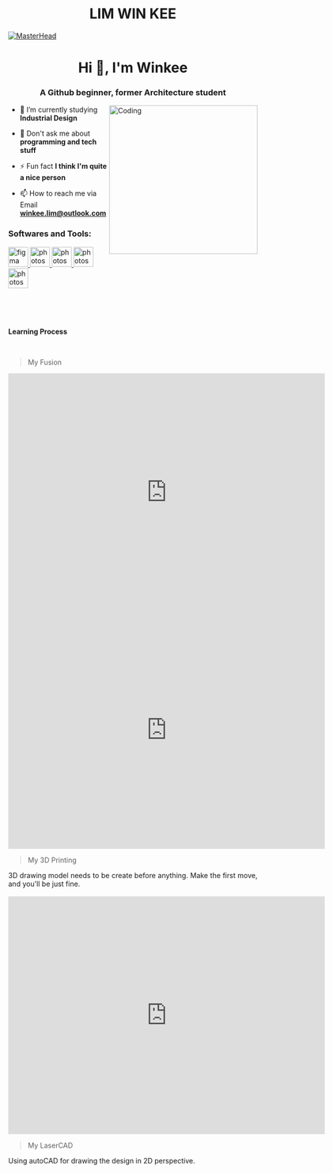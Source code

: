 <h1 align = "center">LIM WIN KEE </h1>

[![MasterHead](https://th.bing.com/th/id/R.c752e4dbb8cd705ad9a6bdb62c2d29d2?rik=MRPyMhZpxiFDiQ&pid=ImgRaw&r=0)](https://rishavchanda.io)

<h1 align="center">Hi 👋, I'm Winkee</h1>
<h3 align="center">A Github beginner, former Architecture student</h3>

<img align="right" alt="Coding" width="300" src="https://upload-assets.vice.com/files/2016/03/12/14578219652016_01_23_cloud_computing.gif">


- 🌱 I’m currently studying **Industrial Design**

- 💬 Don't ask me about **programming and tech stuff**

- ⚡ Fun fact **I think I'm quite a nice person**

- 📫 How to reach me via Email **winkee.lim@outlook.com**

<h3 align="left">Softwares and Tools:</h3>
<p align="left"> <a href="https://www.figma.com/" target="_blank" rel="noreferrer"> <img src="https://www.vectorlogo.zone/logos/figma/figma-icon.svg" alt="figma" width="40" height="40"/> </a> <a href="https://www.photoshop.com/en" target="_blank" rel="noreferrer"> <img src="https://ts1.cn.mm.bing.net/th/id/R-C.bdd69312860bd683ccec0180bc6bf64c?rik=iB%2b2ZQoN%2bgvYRw&pid=ImgRaw&r=0" alt="photoshop" width="40" height="40"/> </a> <a href="https://www.autodesk.com/products/autocad/overview?term=1-YEAR&tab=subscription" target="_blank" rel="noreferrer"> <img src="https://ts1.cn.mm.bing.net/th/id/R-C.4480e9504c7984b0de748ded10668d50?rik=6AEGBKKBCJcC4Q&pid=ImgRaw&r=0" alt="photoshop" width="40" height="40"/> </a> <a href="https://www.autodesk.com/products/3ds-max/overview" target="_blank" rel="noreferrer"> <img src="https://www.nicepng.com/png/full/346-3465561_3ds-max-3d-max-logo-png.png" alt="photoshop" width="40" height="40"/> </a> <a href="https://www.sketchup.com/" target="_blank" rel="noreferrer"> <img src="https://ts1.cn.mm.bing.net/th/id/R-C.39faf6e95ebf84cb18f830946882521e?rik=FeAScNOZeRcQ4Q&pid=ImgRaw&r=0" alt="photoshop" width="40" height="40"/> </a> </p>
<br>
<br>
<br>

**Learning Process**

<br>

> My Fusion 

<iframe src="https://myhub.autodesk360.com/ue28cacf9/shares/public/SH35dfcQT936092f0e43c282a96131349960?mode=embed" width="640" height="480" allowfullscreen="true" webkitallowfullscreen="true" mozallowfullscreen="true"  frameborder="0"></iframe>

<iframe src="https://myhub.autodesk360.com/ue28cacf9/shares/public/SH35dfcQT936092f0e43c282a96131349960?mode=embed" width="640" height="480" allowfullscreen="true" webkitallowfullscreen="true" mozallowfullscreen="true"  frameborder="0"></iframe>

> My 3D Printing 
<p style='text-align: justify;'>
 3D drawing model needs to be create before anything. Make the first move, and you'll be just fine. <br> 
<br> 
<iframe src="https://myhub.autodesk360.com/ue28cacf9/shares/public/SH35dfcQT936092f0e43c282a96131349960?mode=embed" width="640" height="480" allowfullscreen="true" webkitallowfullscreen="true" mozallowfullscreen="true"  frameborder="0"></iframe>
<br> 

> My LaserCAD
<p style='text-align: justify;'>
 Using autoCAD for drawing the design in 2D perspective. <br> 
